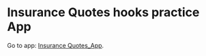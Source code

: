 # Insurance Quotes hooks practice App

Go to app: [Insurance Quotes_App](https://cotizadordseguros.netlify.app).
